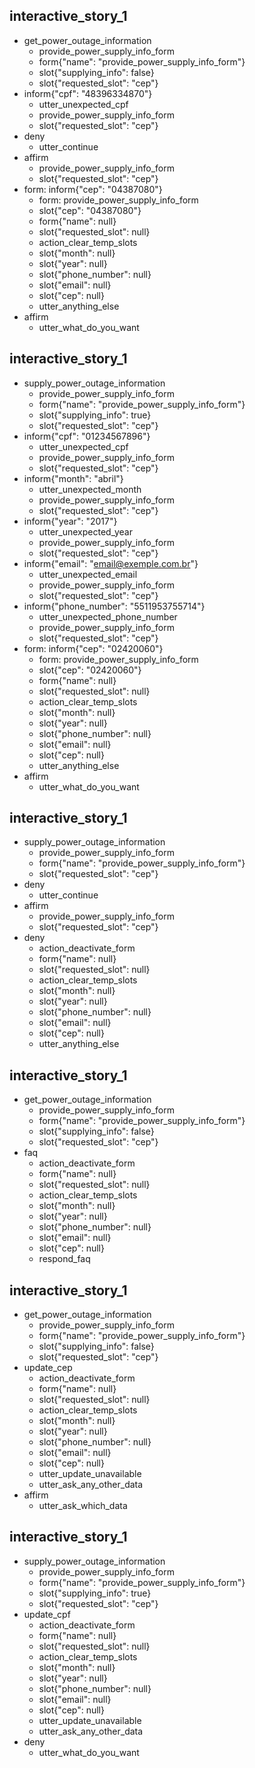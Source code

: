 
## interactive_story_1
* get_power_outage_information
    - provide_power_supply_info_form
    - form{"name": "provide_power_supply_info_form"}
    - slot{"supplying_info": false}
    - slot{"requested_slot": "cep"}
* inform{"cpf": "48396334870"}
    - utter_unexpected_cpf
    - provide_power_supply_info_form
    - slot{"requested_slot": "cep"}
* deny
    - utter_continue
* affirm
    - provide_power_supply_info_form
    - slot{"requested_slot": "cep"}
* form: inform{"cep": "04387080"}
    - form: provide_power_supply_info_form
    - slot{"cep": "04387080"}
    - form{"name": null}
    - slot{"requested_slot": null}
    - action_clear_temp_slots
    - slot{"month": null}
    - slot{"year": null}
    - slot{"phone_number": null}
    - slot{"email": null}
    - slot{"cep": null}
    - utter_anything_else
* affirm
    - utter_what_do_you_want

## interactive_story_1
* supply_power_outage_information
    - provide_power_supply_info_form
    - form{"name": "provide_power_supply_info_form"}
    - slot{"supplying_info": true}
    - slot{"requested_slot": "cep"}
* inform{"cpf": "01234567896"}
    - utter_unexpected_cpf
    - provide_power_supply_info_form
    - slot{"requested_slot": "cep"}
* inform{"month": "abril"}
    - utter_unexpected_month
    - provide_power_supply_info_form
    - slot{"requested_slot": "cep"}
* inform{"year": "2017"}
    - utter_unexpected_year
    - provide_power_supply_info_form
    - slot{"requested_slot": "cep"}
* inform{"email": "email@exemple.com.br"}
    - utter_unexpected_email
    - provide_power_supply_info_form
    - slot{"requested_slot": "cep"}
* inform{"phone_number": "5511953755714"}
    - utter_unexpected_phone_number
    - provide_power_supply_info_form
    - slot{"requested_slot": "cep"}
* form: inform{"cep": "02420060"}
    - form: provide_power_supply_info_form
    - slot{"cep": "02420060"}
    - form{"name": null}
    - slot{"requested_slot": null}
    - action_clear_temp_slots
    - slot{"month": null}
    - slot{"year": null}
    - slot{"phone_number": null}
    - slot{"email": null}
    - slot{"cep": null}
    - utter_anything_else
* affirm
    - utter_what_do_you_want

## interactive_story_1
* supply_power_outage_information
    - provide_power_supply_info_form
    - form{"name": "provide_power_supply_info_form"}
    - slot{"requested_slot": "cep"}
* deny
    - utter_continue
* affirm
    - provide_power_supply_info_form
    - slot{"requested_slot": "cep"}
* deny
    - action_deactivate_form
    - form{"name": null}
    - slot{"requested_slot": null}
    - action_clear_temp_slots
    - slot{"month": null}
    - slot{"year": null}
    - slot{"phone_number": null}
    - slot{"email": null}
    - slot{"cep": null}
    - utter_anything_else
## interactive_story_1
* get_power_outage_information
    - provide_power_supply_info_form
    - form{"name": "provide_power_supply_info_form"}
    - slot{"supplying_info": false}
    - slot{"requested_slot": "cep"}
* faq
    - action_deactivate_form
    - form{"name": null}
    - slot{"requested_slot": null}
    - action_clear_temp_slots
    - slot{"month": null}
    - slot{"year": null}
    - slot{"phone_number": null}
    - slot{"email": null}
    - slot{"cep": null}
    - respond_faq

    
## interactive_story_1
* get_power_outage_information
    - provide_power_supply_info_form
    - form{"name": "provide_power_supply_info_form"}
    - slot{"supplying_info": false}
    - slot{"requested_slot": "cep"}
* update_cep
    - action_deactivate_form
    - form{"name": null}
    - slot{"requested_slot": null}
    - action_clear_temp_slots
    - slot{"month": null}
    - slot{"year": null}
    - slot{"phone_number": null}
    - slot{"email": null}
    - slot{"cep": null}
    - utter_update_unavailable
    - utter_ask_any_other_data
* affirm
  - utter_ask_which_data

## interactive_story_1
* supply_power_outage_information
    - provide_power_supply_info_form
    - form{"name": "provide_power_supply_info_form"}
    - slot{"supplying_info": true}
    - slot{"requested_slot": "cep"}
* update_cpf
    - action_deactivate_form
    - form{"name": null}
    - slot{"requested_slot": null}
    - action_clear_temp_slots
    - slot{"month": null}
    - slot{"year": null}
    - slot{"phone_number": null}
    - slot{"email": null}
    - slot{"cep": null}
    - utter_update_unavailable
    - utter_ask_any_other_data
* deny
  - utter_what_do_you_want